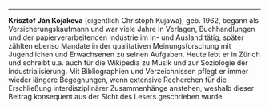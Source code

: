 ---

**Krisztof Ján Kojakeva** (eigentlich Christoph Kujawa), geb. 1962,
begann als Versicherungskaufmann und war viele Jahre in Verlagen,
Buchhandlungen und der papierverarbeitenden Industrie im In- und Ausland
tätig, später zählten ebenso Mandate in der qualitativen
Meinungsforschung mit Jugendlichen und Erwachsenen zu seinen Aufgaben.
Heute lebt er in Zürich und schreibt u.a. auch für die Wikipedia zu
Musik und zur Soziologie der Industrialisierung. Mit Bibliographien und
Verzeichnissen pflegt er immer wieder längere Begegnungen, wenn
extensive Recherchen für die Erschließung interdisziplinärer
Zusammenhänge anstehen, weshalb dieser Beitrag konsequent aus der Sicht
des Lesers geschrieben wurde.
